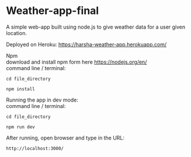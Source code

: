 # Weather-app-final

A simple web-app built using node.js to give weather data for a user given location.

Deployed on Heroku:
	https://harsha-weather-app.herokuapp.com/


Npm  
  download and install npm form here https://nodejs.org/en/  
  command line / terminal:  
    
	cd file_directory
    
    npm install

Running the app in dev mode:  
  command line / terminal:  
    
	cd file_directory
   
    npm run dev

After running,
  open browser and type in the URL:
    
	http://localhost:3000/